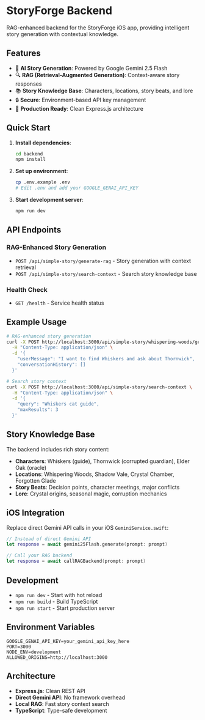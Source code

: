 # StoryForge Backend

RAG-enhanced backend for the StoryForge iOS app, providing intelligent story generation with contextual knowledge.

## Features

- 🤖 **AI Story Generation**: Powered by Google Gemini 2.5 Flash
- 🔍 **RAG (Retrieval-Augmented Generation)**: Context-aware story responses
- 📚 **Story Knowledge Base**: Characters, locations, story beats, and lore
- 🔒 **Secure**: Environment-based API key management
- 🚀 **Production Ready**: Clean Express.js architecture

## Quick Start

1. **Install dependencies**:
   ```bash
   cd backend
   npm install
   ```

2. **Set up environment**:
   ```bash
   cp .env.example .env
   # Edit .env and add your GOOGLE_GENAI_API_KEY
   ```

3. **Start development server**:
   ```bash
   npm run dev
   ```

## API Endpoints

### RAG-Enhanced Story Generation
- `POST /api/simple-story/generate-rag` - Story generation with context retrieval
- `POST /api/simple-story/search-context` - Search story knowledge base

### Health Check
- `GET /health` - Service health status

## Example Usage

```bash
# RAG-enhanced story generation
curl -X POST http://localhost:3000/api/simple-story/whispering-woods/generate-rag \
  -H "Content-Type: application/json" \
  -d '{
    "userMessage": "I want to find Whiskers and ask about Thornwick",
    "conversationHistory": []
  }'

# Search story context
curl -X POST http://localhost:3000/api/simple-story/search-context \
  -H "Content-Type: application/json" \
  -d '{
    "query": "Whiskers cat guide",
    "maxResults": 3
  }'
```

## Story Knowledge Base

The backend includes rich story content:

- **Characters**: Whiskers (guide), Thornwick (corrupted guardian), Elder Oak (oracle)
- **Locations**: Whispering Woods, Shadow Vale, Crystal Chamber, Forgotten Glade  
- **Story Beats**: Decision points, character meetings, major conflicts
- **Lore**: Crystal origins, seasonal magic, corruption mechanics

## iOS Integration

Replace direct Gemini API calls in your iOS `GeminiService.swift`:

```swift
// Instead of direct Gemini API
let response = await gemini25Flash.generate(prompt: prompt)

// Call your RAG backend
let response = await callRAGBackend(prompt: prompt)
```

## Development

- `npm run dev` - Start with hot reload
- `npm run build` - Build TypeScript  
- `npm run start` - Start production server

## Environment Variables

```env
GOOGLE_GENAI_API_KEY=your_gemini_api_key_here
PORT=3000
NODE_ENV=development
ALLOWED_ORIGINS=http://localhost:3000
```

## Architecture

- **Express.js**: Clean REST API
- **Direct Gemini API**: No framework overhead
- **Local RAG**: Fast story context search
- **TypeScript**: Type-safe development